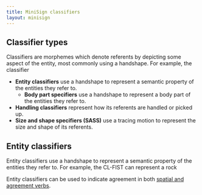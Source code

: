 ```yaml
---
title: MiniSign classifiers
layout: minisign
---
```

## Classifier types
Classifiers are morphemes which denote referents by depicting some aspect of the entity, most commonly using a handshape. For example, the classifier

* **Entity classifiers** use a handshape to represent a semantic property of the entities they refer to.
  * **Body part specifiers** use a handshape to represent a body part of the entities they refer to.
* **Handling classifiers** represent how its referents are handled or picked up.
* **Size and shape specifiers (SASS)** use a tracing motion to represent the size and shape of its referents.



## Entity classifiers
Entity classifiers use a handshape to represent a semantic property of the entities they refer to. For example, the CL-FIST can represent a rock 

Entity classifiers can be used to indicate agreement in both [spatial and agreement verbs](/minisign/verbs#agreement-and-spatial-verbs).